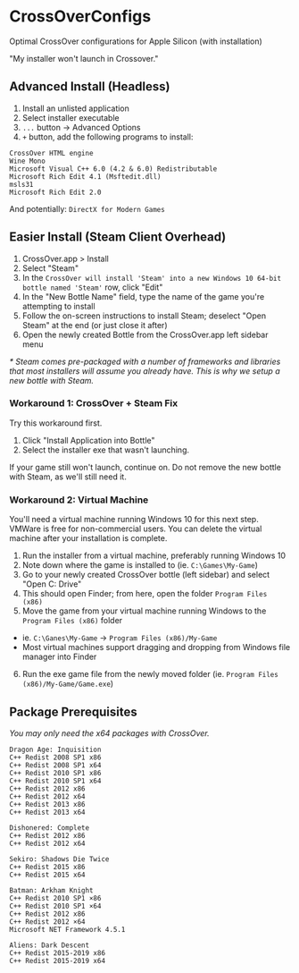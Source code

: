 # CrossOverConfigs
Optimal CrossOver configurations for Apple Silicon (with installation)

"My installer won't launch in Crossover."

## Advanced Install (Headless)

1. Install an unlisted application
2. Select installer executable
3. `...` button → Advanced Options
4. `+` button, add the following programs to install:

```
CrossOver HTML engine
Wine Mono
Microsoft Visual C++ 6.0 (4.2 & 6.0) Redistributable
Microsoft Rich Edit 4.1 (Msftedit.dll)
msls31
Microsoft Rich Edit 2.0
```

And potentially: `DirectX for Modern Games`


## Easier Install (Steam Client Overhead)

1. CrossOver.app > Install
2. Select "Steam"
3. In the `CrossOver will install 'Steam' into a new Windows 10 64-bit bottle named 'Steam'` row, click "Edit"
4. In the "New Bottle Name" field, type the name of the game you're attempting to install
5. Follow the on-screen instructions to install Steam; deselect "Open Steam" at the end (or just close it after)
6. Open the newly created Bottle from the CrossOver.app left sidebar menu

<i>\* Steam comes pre-packaged with a number of frameworks and libraries that most installers will assume you already have. This is why we setup a new bottle with Steam.</i>

### Workaround 1: CrossOver + Steam Fix
Try this workaround first.

1. Click "Install Application into Bottle"
2. Select the installer exe that wasn't launching.

If your game still won't launch, continue on. Do not remove the new bottle with Steam, as we'll still need it.

### Workaround 2: Virtual Machine
You'll need a virtual machine running Windows 10 for this next step. VMWare is free for non-commercial users. You can delete the virtual machine after your installation is complete.

1. Run the installer from a virtual machine, preferably running Windows 10
2. Note down where the game is installed to (ie. `C:\Games\My-Game`)
3. Go to your newly created CrossOver bottle (left sidebar) and select "Open C: Drive"
4. This should open Finder; from here, open the folder `Program Files (x86)`
5. Move the game from your virtual machine running Windows to the `Program Files (x86)` folder
  - ie. `C:\Ganes\My-Game` → `Program Files (x86)/My-Game`
  - Most virtual machines support dragging and dropping from Windows file manager into Finder
6. Run the exe game file from the newly moved folder (ie. `Program Files (x86)/My-Game/Game.exe`)



## Package Prerequisites
<i>You may only need the x64 packages with CrossOver.</i>

```
Dragon Age: Inquisition
C++ Redist 2008 SP1 x86
C++ Redist 2008 SP1 x64
C++ Redist 2010 SP1 x86
C++ Redist 2010 SP1 x64
C++ Redist 2012 x86
C++ Redist 2012 x64
C++ Redist 2013 x86
C++ Redist 2013 x64

Dishonered: Complete
C++ Redist 2012 x86
C++ Redist 2012 x64

Sekiro: Shadows Die Twice
C++ Redist 2015 x86
C++ Redist 2015 x64

Batman: Arkham Knight
C++ Redist 2010 SP1 ×86
C++ Redist 2010 SP1 ×64
C++ Redist 2012 x86
C++ Redist 2012 ×64
Microsoft NET Framework 4.5.1

Aliens: Dark Descent
C++ Redist 2015-2019 x86
C++ Redist 2015-2019 x64
```
